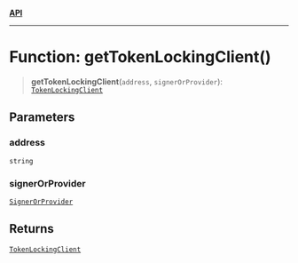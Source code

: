 [**API**](../README.md)

***

# Function: getTokenLockingClient()

> **getTokenLockingClient**(`address`, `signerOrProvider`): [`TokenLockingClient`](../interfaces/TokenLockingClient.md)

## Parameters

### address

`string`

### signerOrProvider

[`SignerOrProvider`](../type-aliases/SignerOrProvider.md)

## Returns

[`TokenLockingClient`](../interfaces/TokenLockingClient.md)
